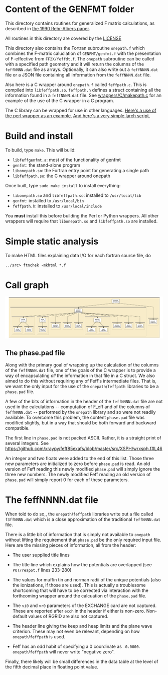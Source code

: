
# Content of the GENFMT folder

This directory contains routines for generalized F matrix
calculations, as described in
[the 1990 Rehr-Albers paper](http://dx.doi.org/10.1103/PhysRevB.41.8139).

All routines in this directory are covered by the [LICENSE](../HEADERS/license.h)

This directory also contains the Fortran subroutine `onepath.f` which
combines the F-matrix caluclation of `GENFMT/genfmt.f` with the
presentation of F-effective from `FF2X/feffdt.f`.  The `onepath`
subroutine can be called with a specified path geometry and it will
return the columns of the `feffNNNN.dat` file as arrays.  Optionally,
it can also write out a `feffNNNN.dat` file or a JSON file containing
all information from the `feffNNNN.dat` file.

Also here is a C wrapper around `onepath.f` called `feffpath.c`.  This
is compiled into `libfeffpath.so`.  `feffpath.h` defines a struct
containing all the information found in a `feffNNNN.dat` file.  See
[wrappers/C/makepath.c](../../wrappers/C/makepath.c) for an example of
the use of the C wrapper in a C program.

The C library can be wrapped for use in other languages.
[Here's a use of the perl wrapper as an example.](../../wrappers/perl/examples/pathsdat.pl)
[And here's a very simple larch script.](../../wrappers/python/makepath.lar)

# Build and install

To build, type `make`.  This will build:

 * `libfeffgenfmt.a`: most of the functionality of genfmt
 * `genfmt`: the stand-alone program
 * `libonepath.so`: the Fortran entry point for generating a single path
 * `libfeffpath.so`: the C wrapper around onepath

Once built, type `sudo make install` to install everything:

 * `libonepath.so` and `libfeffpath.so`: installed to `/usr/local/lib`
 * `genfmt`: installed to `/usr/local/bin`
 * `feffpath.h`: installed to `/usr/local/include`

You **must** install this before building the Perl or Python wrappers.
All other wrappers will require that `libonepath.so` and
`libfeffpath.so` are installed.

# Simple static analysis

To make HTML files explaining data I/O for each fortran source file, do

	../src> ftnchek -mkhtml *.f

# Call graph

![call graph for the GENFMT folder](tree/genfmt.png)

## The phase.pad file ##

Along with the primary goal of wrapping up the calculation of the
columns of the `feffNNNN.dat` file, one of the goals of the C wrapper
is to provide a way of encapsulating *all* the information in that
file in a C struct.  We also aimed to do this without requiring any of
Feff's intermediate files.  That is, we want the only input for the
use of the `onepath`/`feffpath` libraries to be a `phase.pad` file.

A few of the bits of information in the header of the `feffNNNN.dat`
file are not used in the calculations -- computation of F\_eff and of
the columns of `feffNNNN.dat` -- performed by the `onepath` library
and so were not readily available.  To overcome this problem, the
content `phase.pad` file was modified slightly, but in a way that
should be both forward and backward compatible.

The first line in `phase.pad` is not packed ASCII.  Rather, it is a
straight print of several integers.  See
https://github.com/xraypy/feff85exafs/blob/master/src/XSPH/wrxsph.f#L46

An integer and two floats were added to the end of this list.  Those
three new parameters are initialized to zero before `phase.pad` is
read.  An old version of Feff reading this newly modified `phase.pad`
will simply ignore the three new numbers.  The newly modified Feff
reading an old version of `phase.pad` will simply report 0 for each of
these parameters. 


# The feffNNNN.dat file

When told to do so,, the `onepath`/`feffpath` libraries write out a
file called `f3ffNNNN.dat` which is a close approximation of the
traditional `feffNNNN.dat` file.

There is a little bit of information that is simply not available to
`onepath` without lifting the requirement that `phase.pad` be the only
required input file.  Here are the missing pieces of information, all
from the header:

* The user supplied title lines

* The title line which explains how the potentials are overlapped
  (see `POT/reapot.f` lines 233-280)

* The values for muffin tin and norman radii of the unique potentials
  (also the ionizations, if those are used).  This is actually a
  troublesome shortcoming that will have to be corrected via
  interaction with the forthcoming wrapper around the calcuation of
  the `phase.pad` file.

* The `vi0` and `vr0` parameters of the EXCHANGE card are not
  captured.  These are reported after `exch` in the header if either
  is non-zero.  Non-default values of RGRID are also not captured.

* The header line giving the keep and heap limits and the plane wave
  criterion.  These may not even be relevant, depending on how
  `onepath`/`feffpath` is used.

* Feff has an odd habit of specifying a 0 coordinate as `-0.0000`.
  `onepath`/`feffpath` will never write "negative zero".

Finally, there likely will be small differences in the data table at
the level of the fifth decimal place in floating point value.
